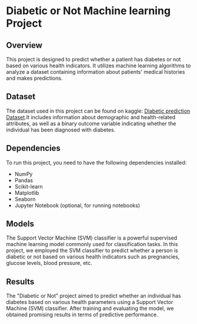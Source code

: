# Diabetic or Not Machine learning Project
## Overview
This project is designed to predict whether a patient has diabetes or not based on various health indicators. It utilizes machine learning algorithms to analyze a dataset containing information about patients' medical histories and makes predictions.
## Dataset
The dataset used in this project can be found on kaggle: [Diabetic prediction Dataset](https://www.kaggle.com/datasets/kandij/diabetes-dataset/data).It includes information about demographic and health-related attributes, as well as a binary outcome variable indicating whether the individual has been diagnosed with diabetes.
## Dependencies
To run this project, you need to have the following dependencies installed:
- NumPy
- Pandas
- Scikit-learn
- Matplotlib
- Seaborn
- Jupyter Notebook (optional, for running notebooks)
## Models
The Support Vector Machine (SVM) classifier is a powerful supervised machine learning model commonly used for classification tasks. In this project, we employed the SVM classifier to predict whether a person is diabetic or not based on various health indicators such as pregnancies, glucose levels, blood pressure, etc.
## Results
The "Diabetic or Not" project aimed to predict whether an individual has diabetes based on various health parameters using a Support Vector Machine (SVM) classifier. After training and evaluating the model, we obtained promising results in terms of predictive performance.
